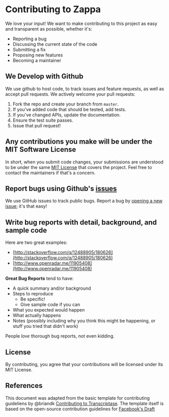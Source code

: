 # Contributing to Zappa
We love your input! We want to make contributing to this project as easy and transparent as possible, whether it's:

- Reporting a bug
- Discussing the current state of the code
- Submitting a fix
- Proposing new features
- Becoming a maintainer

## We Develop with Github
We use github to host code, to track issues and feature requests, as well as accept pull requests.
We actively welcome your pull requests:

1. Fork the repo and create your branch from `master`.
2. If you've added code that should be tested, add tests.
3. If you've changed APIs, update the documentation.
4. Ensure the test suite passes.
5. Issue that pull request!

## Any contributions you make will be under the MIT Software License
In short, when you submit code changes, your submissions are understood to be under the same [MIT License](http://choosealicense.com/licenses/mit/) that covers the project. Feel free to contact the maintainers if that's a concern.

## Report bugs using Github's [issues](https://github.com/zappa/Zappa/issues)
We use GitHub issues to track public bugs. Report a bug by [opening a new issue](https://github.com/zappa/Zappa/issues/new); it's that easy!

## Write bug reports with detail, background, and sample code
Here are two great examples:
- [http://stackoverflow.com/q/12488905/180626](http://stackoverflow.com/q/12488905/180626) 
- [http://www.openradar.me/11905408](http://www.openradar.me/11905408)

**Great Bug Reports** tend to have:

- A quick summary and/or background
- Steps to reproduce
  - Be specific!
  - Give sample code if you can
- What you expected would happen
- What actually happens
- Notes (possibly including why you think this might be happening, or stuff you tried that didn't work)

People *love* thorough bug reports, not even kidding.

## License
By contributing, you agree that your contributions will be licensed under its MIT License.

## References
This document was adapted from the basic template for contributing guideliens by @briandk
[Contributing to Transcriptase](https://gist.github.com/briandk/3d2e8b3ec8daf5a27a62). The template itself is based on the open-source contribution guidelines for [Facebook's Draft](https://github.com/facebook/draft-js/blob/a9316a723f9e918afde44dea68b5f9f39b7d9b00/CONTRIBUTING.md) 